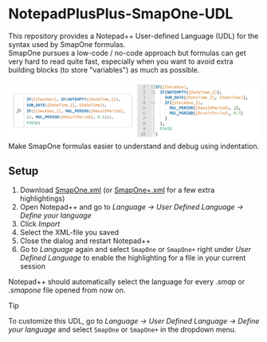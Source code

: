 # NotepadPlusPlus-SmapOne-UDL
This repository provides a Notepad++ User-defined Language (UDL) for the syntax used by SmapOne formulas.  
SmapOne pursues a low-code / no-code approach but formulas can get very hard to read quite fast, especially when you want to avoid extra building blocks (to store "variables") as much as possible.

![smapone highlighting example image](/smapone%20example.png)
Make SmapOne formulas easier to understand and debug using indentation.

## Setup
1. Download [SmapOne.xml](/SmapOne.xml) (or [SmapOne+.xml](/SmapOne+.xml) for a few extra highlightings)
2. Open Notepad++ and go to *Language -> User Defined Language -> Define your language*
3. Click *Import*
4. Select the XML-file you saved
5. Close the dialog and restart Notepad++
6. Go to *Language* again and select `SmapOne` or `SmapOne+` right under *User Defined Language* to enable the highlighting for a file in your current session

Notepad++ should automatically select the language for every *.smap* or *.smapone* file opened from now on.
> [!TIP]
> To customize this UDL, go to *Language -> User Defined Language -> Define your language* and select `SmapOne` or `SmapOne+` in the dropdown menu.
